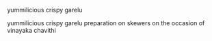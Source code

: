 yummilicious crispy garelu

<!--more-->

yummilicious crispy garelu preparation on skewers on the occasion of vinayaka chavithi 